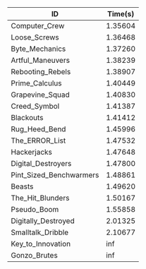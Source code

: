 |ID|Time(s)|
|-|-|
|Computer_Crew|1.35604|
|Loose_Screws|1.36468|
|Byte_Mechanics|1.37260|
|Artful_Maneuvers|1.38239|
|Rebooting_Rebels|1.38907|
|Prime_Calculus|1.40449|
|Grapevine_Squad|1.40830|
|Creed_Symbol|1.41387|
|Blackouts|1.41412|
|Rug_Heed_Bend|1.45996|
|The_ERROR_List|1.47532|
|Hackerjacks|1.47648|
|Digital_Destroyers|1.47800|
|Pint_Sized_Benchwarmers|1.48861|
|Beasts|1.49620|
|The_Hit_Blunders|1.50167|
|Pseudo_Boom|1.55858|
|Digitally_Destroyed|2.01325|
|Smalltalk_Dribble|2.10677|
|Key_to_Innovation|inf|
|Gonzo_Brutes|inf|
